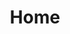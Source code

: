 ---
layout: home

title: Home

hero:
  name: FLQ77
  text: FLQ 的个人博客
  tagline: Lorem ipsum...
  actions:
    - theme: brand
      text: 更多详情
      link: /note/
    - theme: alt
      text: 访问我的GitHub
      link: https://github.com/FLQ77
    - theme: alt
      text: 关于我
      link: /me/
features:
  - icon: ⚡️ 
    title: 夸父逐日
    details: 好好学习，天天向上
  - icon: 🖖
    title:  女娲补天
    details: 解决问题的过程是获取知识最快的途径
  - icon: 🛠️
    title: 吉光片羽
    details: 人的思想是由无数个连续的念头组成的

---